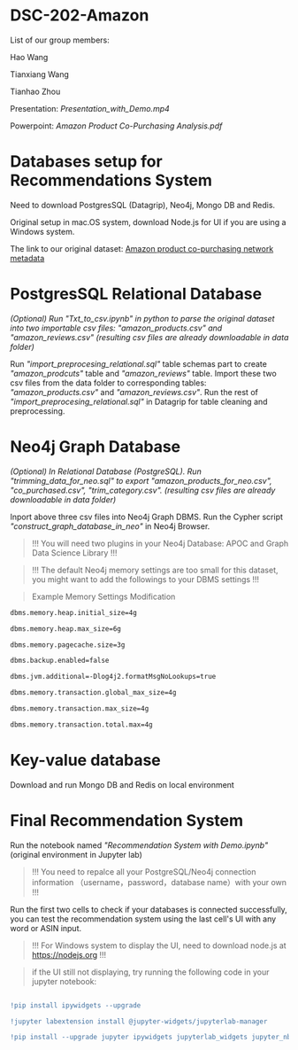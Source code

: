 # DSC-202-Amazon
List of our group members:

Hao Wang

Tianxiang Wang

Tianhao Zhou

Presentation: _Presentation_with_Demo.mp4_

Powerpoint: _Amazon Product Co-Purchasing Analysis.pdf_

# Databases setup for Recommendations System 
Need to download PostgresSQL (Datagrip), Neo4j, Mongo DB and Redis.

Original setup in mac.OS system, download Node.js for UI if you are using a Windows system.

The link to our original dataset: [Amazon product co-purchasing network metadata](https://snap.stanford.edu/data/amazon-meta.html)

# PostgresSQL Relational Database
_(Optional) Run "Txt_to_csv.ipynb" in python to parse the original dataset into two importable csv files: "amazon_products.csv" and "amazon_reviews.csv" (resulting csv files are already downloadable in data folder)_

Run _"import_preprocesing_relational.sql"_ table schemas part to create _"amazon_prodcuts"_ table and _"amazon_reviews"_ table. Import these two csv files from the data folder to corresponding tables: _"amazon_products.csv"_ and _"amazon_reviews.csv"_. Run the rest of _"import_preprocesing_relational.sql"_ in Datagrip for table cleaning and preprocessing.


# Neo4j Graph Database
_(Optional) In Relational Database (PostgreSQL). Run "trimming_data_for_neo.sql" to export "amazon_products_for_neo.csv", "co_purchased.csv", "trim_category.csv". (resulting csv files are already downloadable in data folder)_

Inport above three csv files into Neo4j Graph DBMS. Run the Cypher script _"construct_graph_database_in_neo"_ in Neo4j Browser. 


>!!! You will need two plugins in your Neo4j Database: APOC and Graph Data Science Library !!! 

>!!! The default Neo4j memory settings are too small for this dataset, you might want to add the followings to your DBMS settings !!!

>Example Memory Settings Modification
```diff
dbms.memory.heap.initial_size=4g

dbms.memory.heap.max_size=6g

dbms.memory.pagecache.size=3g

dbms.backup.enabled=false

dbms.jvm.additional=-Dlog4j2.formatMsgNoLookups=true

dbms.memory.transaction.global_max_size=4g

dbms.memory.transaction.max_size=4g

dbms.memory.transaction.total.max=4g
```

# Key-value database
Download and run Mongo DB and Redis on local environment

# Final Recommendation System

Run the notebook named _"Recommendation System with Demo.ipynb"_ (original environment in Jupyter lab)

>!!! You need to repalce all your PostgreSQL/Neo4j connection information （username，password，database name）with your own !!!

Run the first two cells to check if your databases is connected successfully, you can test the recommendation system using the last cell's UI with any word or ASIN input.

>!!! For Windows system to display the UI, need to download node.js at https://nodejs.org !!!

>if the UI still not displaying, try running the following code in your jupyter notebook:

```diff

!pip install ipywidgets --upgrade

!jupyter labextension install @jupyter-widgets/jupyterlab-manager

!pip install --upgrade jupyter ipywidgets jupyterlab_widgets jupyter_nbextensions_configurator

```


